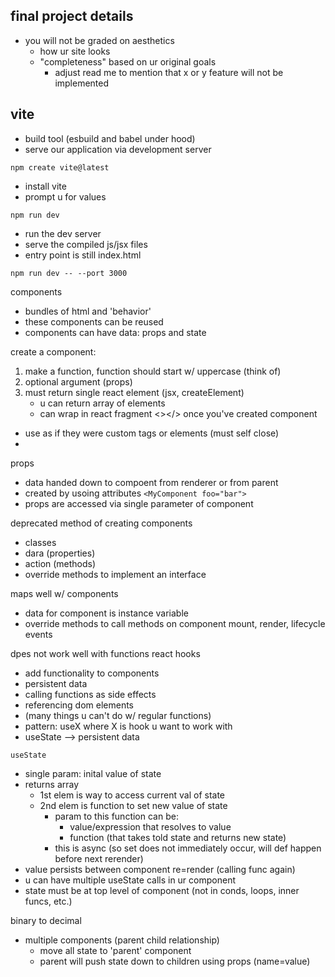 ## final project details
* you will not be graded on aesthetics
    * how ur site looks
    * "completeness" based on ur original goals
        * adjust read me to mention that x or y feature will not be implemented
## vite
* build tool (esbuild and babel under hood)
* serve our application via development server

`npm create vite@latest`

* install vite
* prompt u for values

`npm run dev`

* run the dev server
* serve the compiled js/jsx files
* entry point is still index.html

`npm run dev -- --port 3000`

components
* bundles of html and 'behavior'
* these components can be reused
* components can have data: props and state

create a component:
1. make a function, function should start w/ uppercase (think of)
2. optional argument (props)
3. must return single react element (jsx, createElement)
    * u can return array of elements
    * can wrap in react fragment <></>
once you've created component
* use as if they were custom tags or elements (must self close)
* <MyComponent/>

props
* data handed down to compoent from renderer or from parent
* created by usoing attributes `<MyComponent foo="bar">`
* props are accessed via single parameter of component

deprecated method of creating components
* classes
* dara (properties)
* action (methods)
* override methods to implement an interface

maps well w/ components
* data for component is instance variable
* override methods to call methods on component mount, render, lifecycle events

dpes not work well with functions
react hooks
* add functionality to components
* persistent data
* calling functions as side effects
* referencing dom elements
* (many things u can't do w/ regular functions)
* pattern: useX where X is hook u want to work with
* useState --> persistent data

`useState`
* single param: inital value of state
* returns array
    * 1st elem is way to access current val of state
    * 2nd elem is function to set new value of state
        * param to this function can be:
            * value/expression that resolves to value
            * function (that takes told state and returns new state)
        * this is async (so set does not immediately occur, will def happen before next rerender)
* value persists between component re=render (calling func again)
* u can have multiple useState calls in ur component 
* state must be at top level of component (not in conds, loops, inner funcs, etc.)

binary to decimal
* multiple components (parent child relationship)
    * move all state to 'parent' component
    * parent will push state down to children using props (name=value)